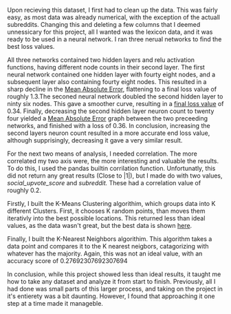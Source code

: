 Upon recieving this dataset, I first had to clean up the data. This was fairly easy, as most data was already numerical, with the exception of the actuall subreddits. Changing this and deleting a few columns that I deemed unnessicary for this project, all I wanted was the lexicon data, and it was ready to be used in a neural network. I ran three nerual networks to find the best loss values.

All three networks contained two hidden layers and relu activation functions, having different node counts in their second layer. The first neural network contained one hidden layer with fourty eight nodes, and a subsequent layer also containing fourty eight nodes. This resulted in a sharp decline in the [Mean Absolute Error](), flattening to a final loss value of roughly 1.3.The seconed neural network doubled the second hidden layer to ninty six nodes. This gave a smoother curve, resulting in a [final loss value]() of 0.34. Finally, decreasing the second hidden layer neuron count to twenty four yielded a [Mean Absolute Error]() graph between the two preceeding networks, and finished with a loss of 0.36. In conclusion, increasing the second layers neuron count resulted in a more accurate end loss value, although supprisingly, decreasing it gave a very similar result.


  For the next two means of analysis, I needed correlation. The more correlated my two axis were, the more interesting and valuable the results. To do this, I used the pandas builtin corrilation function. Unfortunatly, this did not return any great results (Close to |1|), but I made do with two values, *social_upvote_score* and *subreddit.* These had a correlation value of roughly 0.2.

  Firstly, I built the K-Means Clustering algorithim, which groups data into K different Clusters. First, it chooses K random points, than moves them iterativly into the best possible locations. This returned less than ideal values, as the data wasn't great, but the best data is shown [here](https://raw.githubusercontent.com/solgardner/master-project/main/K-Means%20Results.png).


Finally, I built the K-Nearest Neighbors algorithim. This algorithm takes a data point and compares it to the K nearest neigbors, catagorizing with whatever has the majority. Again, this was not an ideal value, with an accuracy score of 0.27692307692307694

In conclusion, while this project showed less than ideal results, it taught me how to take any dataset and analyze it from start to finish. Previously, all I had done was small parts of this larger process, and taking on the project in it's entierety was a bit daunting. However, I found that approaching it one step at a time made it manageble. 

